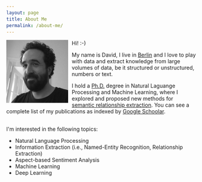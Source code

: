 ```yaml
---
layout: page
title: About Me
permalink: /about-me/
---
```



<img style="float: left; padding-right: 10px;" align="left"  src="/assets/images/about-me.jpg" alt="about-me.jpg" width="32.5%">

Hi! :-)

My name is David, I live in [Berlin] and I love to play with data and extract knowledge from large volumes of data, be it structured or unstructured, numbers or text.

I hold a [Ph.D.] degree in Natural Laguange Processing and Machine Learning, where I explored and proposed new methods for [semantic relationship extraction]. You can see a complete list of my publications as indexed by [Google Schoolar].

<!-- adicionar algo assim: https://soegaardsite.wordpress.com/ -->

<!--<br>-->

<hr style="height:1pt; visibility:hidden;" />

I'm interested in the following topics:

* Natural Language Processing
* Information Extraction (i.e., Named-Entity Recognition, Relationship Extraction)
* Aspect-based Sentiment Analysis
* Machine Learning
* Deep Learning

[Curriculum Vitae]: https://davidsbatista.github.io/about/dsbatista-cv.en.pdf
[Ph.D.]: http://davidsbatista.net/assets/documents/publications/dsbatista-phd-thesis-2016.pdf
[semantic relationship extraction]: https://en.wikipedia.org/wiki/Relationship_extraction
[Google Schoolar]: https://scholar.google.de/citations?user=-tRNGd0AAAAJ&hl=en
[Berlin]: https://www.google.com/maps/d/viewer?mid=19OMZvuXI0bNyCy-tEzsEglB7UmY&hl&ll=52.51602753988408%2C13.316764005371056&z=10

<!--

I hold a Ph.D. from [Instituto Superior Técnico] under the supervision of [Professor Mário Jorge Gaspar da Silva]. My dissertation, entitled [Large-Scale Semantic Relationship Extraction for Information Discovery], addressed the problem of extracting [semantic relationships] between named-entities at large-scale.

The proposal consisted developing an [on-line supervised classifier] based on [min-hash] and [locality sensitive hashing], and generating training data for this classifier by a [bootstrapping approach relying on distributional word representations] (i.e. [word embeddings]). This approach is combined in the [TREMoSSo framework].

Before, I was a master student at [XLDB], my [master thesis (in Portuguese)] consisted in developing an information extraction system, which generates geographic summaries. Each summary lists geographic entities, found in a document, linked (i.e., disambiguated) to a [geographic ontology]. The system was applied to a [crawl of the Portuguese Web] using a Hadoop cluster.

I graduated from [Faculty of Sciences], [University of Lisbon], and between 2005 and 2006 I did two semesters as an exchange student at the [Karlsruhe Institute of Technology (KIT)] (former Universität Karlsruhe) under the Erasmus program. Before enrolling in my master, I worked as a software developer for [Nokia Siemens Networks].

[PGP public key]
[SSH public key]

[PGP public key]: mykey.asc
[SSH public key]: id_rsa.pub
[Nokia Siemens Networks]: https://networks.nokia.com/
[crawl of the Portuguese Web]: http://davidsbatista.github.io/publications/WPT05_fala2010.pdf
[INESC-ID]: http://www.inesc-id.pt
[Instituto Superior Técnico]: http://www.tecnico.ulisboa.pt/
[Professor Mário Jorge Gaspar da Silva]: http://web.tecnico.ulisboa.pt/mario.gaspar.silva/
[master thesis (in portuguese)]: http://davidsbatista.github.io/publications/master_thesis_09.pdf
[Karlsruhe Institute of Technology (KIT)]: http://www.kit.edu/english/
[Faculty of Sciences]: http://www.fc.ul.pt/en/
[University of Lisbon]: http://www.ulisboa.pt
[XLDB]: http://xldb.fc.ul.pt/
[geographic ontology]: http://dmir.inesc-id.pt/project/Geo-Net-PT_02_in_English
[Instituto Superior Técnico]: http://www.tecnico.ulisboa.pt/
[Professor Mário Jorge Gaspar da Silva]: http://web.tecnico.ulisboa.pt/mario.gaspar.silva/
[INESC-ID]: http://www.inesc-id.pt
[min-hash]: https://en.wikipedia.org/wiki/MinHash
[word embeddings]: https://en.wikipedia.org/wiki/Word_embedding
[locality sensitive hashing]: https://en.wikipedia.org/wiki/Locality-sensitive_hashing
[semantic relationships]: https://en.wikipedia.org/wiki/Relationship_extraction
[on-line supervised classifier]: http://davidsbatista.github.io/publications/minwise-wise_13.pdf
[Curriculum Vitae]: https://davidsbatista.github.io/about/dsbatista-cv.en.pdf
[master thesis (in portuguese)]: http://davidsbatista.github.io/publications/master_thesis_09.pdf
[bootstrapping approach relying on distributional word representations]: http://www.emnlp2015.org/proceedings/EMNLP/pdf/EMNLP056.pdf
[Large-Scale Semantic Relationship Extraction for Information Discovery]:  http://davidsbatista.github.io/publications/dsbatista-phd-thesis-2016.pdf
[TREMoSSo framework]: https://github.com/davidsbatista/TREMoSSo

-->
